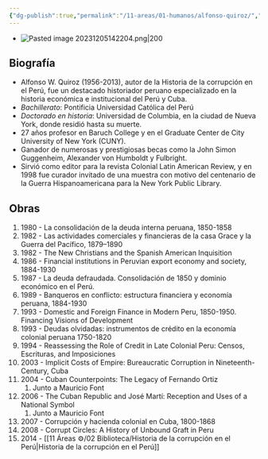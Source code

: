 ```yaml
---
{"dg-publish":true,"permalink":"/11-areas/01-humanos/alfonso-quiroz/","noteIcon":""}
---
```

 
- ![Pasted image 20231205142204.png|200](/img/user/11%20%C3%81reas%20%E2%9A%99/01%20Humanos/%F0%9F%92%BE%20Adjuntos/Pasted%20image%2020231205142204.png)
## Biografía
- Alfonso W. Quiroz (1956-2013), autor de la Historia de la corrupción en el Perú, fue un destacado historiador peruano especializado en la historia económica e institucional del Perú y Cuba. 
- *Bachillerato*: Pontificia Universidad Católica del Perú 
- *Doctorado en historia*: Universidad de Columbia, en la ciudad de Nueva York, donde residió hasta su muerte. 
- 27 años profesor en Baruch College y en el Graduate Center de City University of New York (CUNY).
- Ganador de numerosas y prestigiosas becas como la John Simon Guggenheim, Alexander von Humboldt y Fulbright. 
- Sirvió como editor para la revista Colonial Latin American Review, y en 1998 fue curador invitado de una muestra con motivo del centenario de la Guerra Hispanoamericana para la New York Public Library. 
## Obras
1. 1980 - La consolidación de la deuda interna peruana, 1850-1858
2. 1982 - Las actividades comerciales y financieras de la casa Grace y la Guerra del Pacífico, 1879–1890
3. 1982 - The New Christians and the Spanish American Inquisition
4. 1986 - Financial institutions in Peruvian export economy and society, 1884-1930
5. 1987 - La deuda defraudada. Consolidación de 1850 y dominio económico en el Perú.
6. 1989 - Banqueros en conflicto: estructura financiera y economía peruana, 1884-1930
7. 1993 - Domestic and Foreign Finance in Modern Peru, 1850-1950. Financing Visions of Development
8. 1993 - Deudas olvidadas: instrumentos de crédito en la economía colonial peruana 1750-1820
9. 1994 - Reassessing the Role of Credit in Late Colonial Peru: Censos, Escrituras, and Imposiciones
10. 2003 - Implicit Costs of Empire: Bureaucratic Corruption in Nineteenth-Century, Cuba
11. 2004 - Cuban Counterpoints: The Legacy of Fernando Ortiz 
	1. Junto a Mauricio Font
12. 2006 - The Cuban Republic and José Martí: Reception and Uses of a National Symbol 
	1. Junto a Mauricio Font
13. 2007 - Corrupción y hacienda colonial en Cuba, 1800-1868
14. 2008 - Corrupt Circles: A History of Unbound Graft in Peru
15. 2014 - [[11 Áreas ⚙/02 Biblioteca/Historia de la corrupción en el Perú\|Historia de la corrupción en el Perú]]